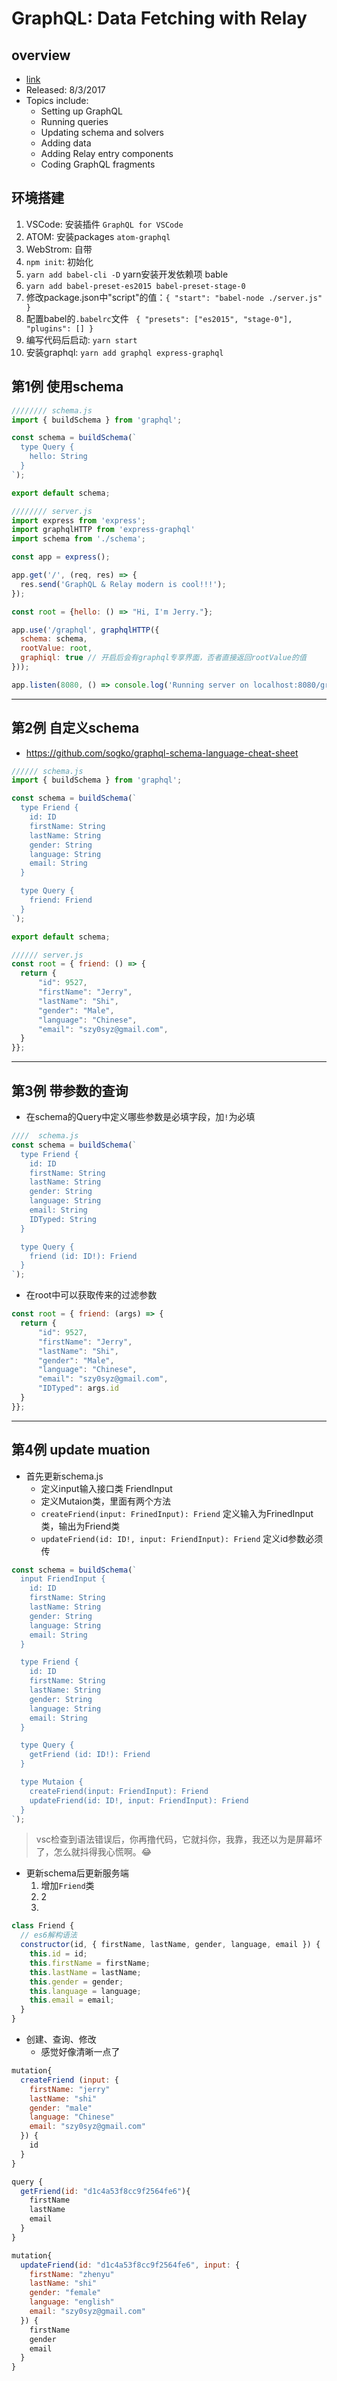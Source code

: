 # GraphQL: Data Fetching with Relay


## overview

- [link][1]
- Released: 8/3/2017
- Topics include:
    - Setting up GraphQL
    - Running queries
    - Updating schema and solvers
    - Adding data
    - Adding Relay entry components
    - Coding GraphQL fragments

## 环境搭建

1. VSCode: 安装插件 `GraphQL for VSCode`
2. ATOM: 安装packages `atom-graphql`
3. WebStrom: 自带
4. `npm init`: 初始化
5. `yarn add babel-cli -D` yarn安装开发依赖项 bable
6. `yarn add babel-preset-es2015 babel-preset-stage-0`
7. 修改package.json中"script"的值：`{ "start": "babel-node ./server.js" }`
8. 配置babel的`.babelrc`文件 ` { "presets": ["es2015", "stage-0"], "plugins": [] }`
9. 编写代码后启动: `yarn start`
10. 安装graphql: `yarn add graphql express-graphql`

## 第1例 使用schema

```js
//////// schema.js
import { buildSchema } from 'graphql';

const schema = buildSchema(`
  type Query {
    hello: String
  }
`);

export default schema;
```

```js
//////// server.js
import express from 'express';
import graphqlHTTP from 'express-graphql'
import schema from './schema';

const app = express();

app.get('/', (req, res) => {
  res.send('GraphQL & Relay modern is cool!!!');
});

const root = {hello: () => "Hi, I'm Jerry."};

app.use('/graphql', graphqlHTTP({
  schema: schema,
  rootValue: root,
  graphiql: true // 开启后会有graphql专享界面，否者直接返回rootValue的值
}));

app.listen(8080, () => console.log('Running server on localhost:8080/graphql'));
```

----------

## 第2例 自定义schema

- https://github.com/sogko/graphql-schema-language-cheat-sheet

```js
////// schema.js
import { buildSchema } from 'graphql';

const schema = buildSchema(`
  type Friend {
    id: ID
    firstName: String
    lastName: String
    gender: String
    language: String
    email: String
  }

  type Query {
    friend: Friend
  }
`);

export default schema;
```

```js
////// server.js
const root = { friend: () => {
  return {
      "id": 9527,
      "firstName": "Jerry",
      "lastName": "Shi",
      "gender": "Male",
      "language": "Chinese",
      "email": "szy0syz@gmail.com",
  }
}};
```

----------

## 第3例 带参数的查询

- 在schema的Query中定义哪些参数是必填字段，加`!`为必填

```js
////  schema.js
const schema = buildSchema(`
  type Friend {
    id: ID
    firstName: String
    lastName: String
    gender: String
    language: String
    email: String
    IDTyped: String
  }

  type Query {
    friend (id: ID!): Friend
  }
`);
```

- 在root中可以获取传来的过滤参数

```js
const root = { friend: (args) => {
  return {
      "id": 9527,
      "firstName": "Jerry",
      "lastName": "Shi",
      "gender": "Male",
      "language": "Chinese",
      "email": "szy0syz@gmail.com",
      "IDTyped": args.id
  }
}};
```

----------

## 第4例 update muation

- 首先更新schema.js
  - 定义input输入接口类 FriendInput
  - 定义Mutaion类，里面有两个方法
  - `createFriend(input: FrinedInput): Friend` 定义输入为FrinedInput类，输出为Friend类
  - `updateFriend(id: ID!, input: FriendInput): Friend` 定义id参数必须传

```js
const schema = buildSchema(`
  input FriendInput {
    id: ID
    firstName: String
    lastName: String
    gender: String
    language: String
    email: String
  }

  type Friend {
    id: ID
    firstName: String
    lastName: String
    gender: String
    language: String
    email: String
  }

  type Query {
    getFriend (id: ID!): Friend
  }

  type Mutaion {
    createFriend(input: FriendInput): Friend
    updateFriend(id: ID!, input: FriendInput): Friend
  }
`);
```

> vsc检查到语法错误后，你再撸代码，它就抖你，我靠，我还以为是屏幕坏了，怎么就抖得我心慌啊。😂

- 更新schema后更新服务端
  1. 增加`Friend`类
  2. 2
  3. 

```js
class Friend {
  // es6解构语法
  constructor(id, { firstName, lastName, gender, language, email }) {
    this.id = id;
    this.firstName = firstName;
    this.lastName = lastName;
    this.gender = gender;
    this.language = language;
    this.email = email;
  }
}
```

- 创建、查询、修改
  - 感觉好像清晰一点了

```js
mutation{
  createFriend (input: {
    firstName: "jerry"
    lastName: "shi"
    gender: "male"
    language: "Chinese"
    email: "szy0syz@gmail.com"
  }) {
    id
  }
}

query {
  getFriend(id: "d1c4a53f8cc9f2564fe6"){
    firstName
    lastName
    email
  }
}

mutation{
  updateFriend(id: "d1c4a53f8cc9f2564fe6", input: {
    firstName: "zhenyu"
    lastName: "shi"
    gender: "female"
    language: "english"
    email: "szy0syz@gmail.com"
  }) {
    firstName
    gender
    email
  }
}
```


  [1]: https://www.lynda.com/GraphQL-tutorials/GraphQL-Data-Fetching-Relay/595829-2.html
